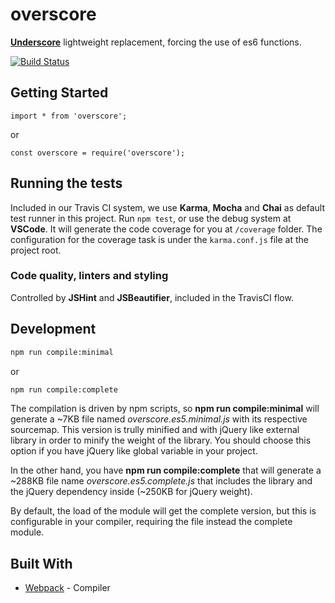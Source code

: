 
# overscore

[**Underscore**](https://github.com/jashkenas/underscore) lightweight replacement, forcing the use of es6 functions.

[![Build Status](https://travis-ci.org/jesusr/overscore.svg?branch=master)](https://travis-ci.org/jesusr/overscore)


## Getting Started

`import * from 'overscore';`

or 

`const overscore = require('overscore');`


## Running the tests

  

Included in our Travis CI system, we use **Karma**,  **Mocha** and **Chai** as default test runner in this project. Run `npm test`, or use the debug system at **VSCode**. It will generate the code coverage for you at `/coverage` folder. The configuration for the coverage task is under the `karma.conf.js` file at the project root.

  

### Code quality, linters and styling

 
Controlled by **JSHint** and **JSBeautifier**, included in the TravisCI flow.


## Development

```bash
npm run compile:minimal
```

or 

```bash
npm run compile:complete
```

The compilation is driven by npm scripts, so **npm run compile:minimal** will generate a ~7KB file named _overscore.es5.minimal.js_ with its respective sourcemap. This version is trully minified and with jQuery like external library in order to minify the weight of the library. You should choose this option if you have jQuery like global variable in your project.

In the other hand, you have **npm run compile:complete** that will generate a ~288KB file name _overscore.es5.complete.js_ that includes the library and the jQuery dependency inside (~250KB for jQuery weight).

By default, the load of the module will get the complete version, but this is configurable in your compiler, requiring the file instead the complete module.


## Built With
  

*  [Webpack](https://webpack.js.org/) - Compiler
  
